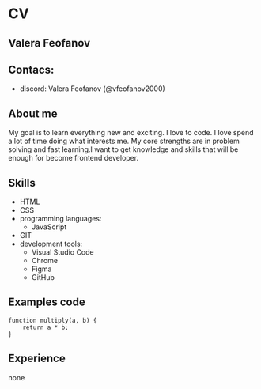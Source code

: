# CV
## Valera Feofanov
## Contacs:
* discord: Valera Feofanov (@vfeofanov2000)
## About me
My goal is to learn everything new and exciting. I love to code. I love spend a lot of time doing what interests me. My core strengths are in problem solving and fast learning.I want to get knowledge and skills that will be enough for become frontend developer.
## Skills
* HTML
* CSS
* programming languages:
    + JavaScript
* GIT
* development tools:
    + Visual Studio Code
    + Chrome
    + Figma
    + GitHub
## Examples code
```
function multiply(a, b) {
    return a * b;
}
```
## Experience
none